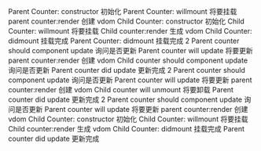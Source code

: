 Parent Counter: constructor 初始化
Parent Counter: willmount 将要挂载
parent counter:render 创建 vdom
Child Counter: constructor 初始化
Child Counter: willmount 将要挂载
Child counter:render 生成 vdom
Child Counter: didmount 挂载完成
Parent Counter: didmount 挂载完成
2 Parent counter should component update 询问是否更新
Parent counter will update 将要更新
parent counter:render 创建 vdom
Child counter should component update 询问是否更新
Parent counter did update 更新完成
2 Parent counter should component update 询问是否更新
Parent counter will update 将要更新
parent counter:render 创建 vdom
Child counter will unmount 将要卸载
Parent counter did update 更新完成
2 Parent counter should component update 询问是否更新
Parent counter will update 将要更新
parent counter:render 创建 vdom
Child Counter: constructor 初始化
Child Counter: willmount 将要挂载
Child counter:render 生成 vdom
Child Counter: didmount 挂载完成
Parent counter did update 更新完成
